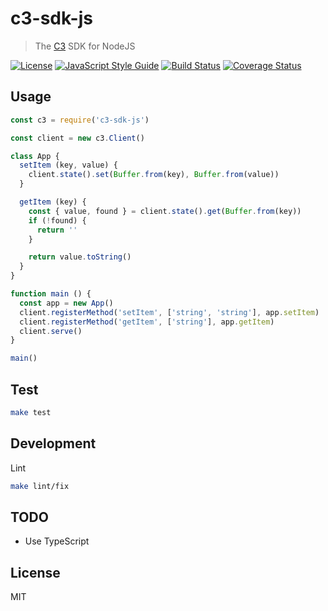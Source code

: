 # c3-sdk-js

> The [C3](https://github.com/c3systems/c3-go) SDK for NodeJS

[![License](http://img.shields.io/badge/license-MIT-blue.svg)](https://raw.githubusercontent.com/c3systems/c3-sdk-js/master/LICENSE)
[![JavaScript Style Guide](https://img.shields.io/badge/code_style-standard-brightgreen.svg)](https://standardjs.com)
[![Build Status](https://travis-ci.org/c3systems/c3-sdk-js.svg?branch=master)](https://travis-ci.org/c3systems/c3-sdk-js)
[![Coverage Status](https://coveralls.io/repos/github/c3systems/c3-sdk-js/badge.svg?branch=master)](https://coveralls.io/github/c3systems/c3-sdk-js?branch=master)

## Usage

```js
const c3 = require('c3-sdk-js')

const client = new c3.Client()

class App {
  setItem (key, value) {
    client.state().set(Buffer.from(key), Buffer.from(value))
  }

  getItem (key) {
    const { value, found } = client.state().get(Buffer.from(key))
    if (!found) {
      return ''
    }

    return value.toString()
  }
}

function main () {
  const app = new App()
  client.registerMethod('setItem', ['string', 'string'], app.setItem)
  client.registerMethod('getItem', ['string'], app.getItem)
  client.serve()
}

main()
```

## Test

```bash
make test
```

## Development

Lint

```bash
make lint/fix
```

## TODO

- Use TypeScript

## License

MIT
